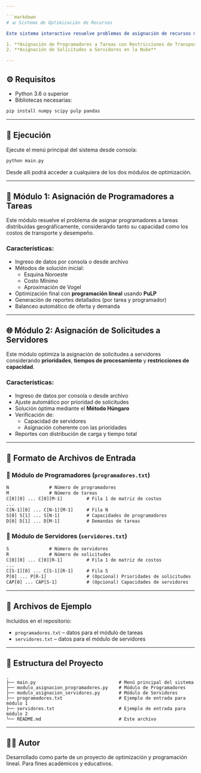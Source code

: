 ```yaml
---

```markdown
# 📊 Sistema de Optimización de Recursos

Este sistema interactivo resuelve problemas de asignación de recursos mediante técnicas de **programación lineal**. Incluye dos módulos principales:

1. **Asignación de Programadores a Tareas con Restricciones de Transporte**
2. **Asignación de Solicitudes a Servidores en la Nube**

---
```


## ⚙️ Requisitos

- Python 3.6 o superior
- Bibliotecas necesarias:

```bash
pip install numpy scipy pulp pandas
```

---

## 🚀 Ejecución

Ejecute el menú principal del sistema desde consola:

```bash
python main.py
```

Desde allí podrá acceder a cualquiera de los dos módulos de optimización.

---

## 🧠 Módulo 1: Asignación de Programadores a Tareas

Este módulo resuelve el problema de asignar programadores a tareas distribuidas geográficamente, considerando tanto su capacidad como los costos de transporte y desempeño.

### Características:

- Ingreso de datos por consola o desde archivo
- Métodos de solución inicial:
  - Esquina Noroeste
  - Costo Mínimo
  - Aproximación de Vogel
- Optimización final con **programación lineal** usando **PuLP**
- Generación de reportes detallados (por tarea y programador)
- Balanceo automático de oferta y demanda

---

## 🌐 Módulo 2: Asignación de Solicitudes a Servidores

Este módulo optimiza la asignación de solicitudes a servidores considerando **prioridades**, **tiempos de procesamiento** y **restricciones de capacidad**.

### Características:

- Ingreso de datos por consola o desde archivo
- Ajuste automático por prioridad de solicitudes
- Solución óptima mediante el **Método Húngaro**
- Verificación de:
  - Capacidad de servidores
  - Asignación coherente con las prioridades
- Reportes con distribución de carga y tiempo total

---

## 📂 Formato de Archivos de Entrada

### 📌 Módulo de Programadores (`programadores.txt`)

```txt
N               # Número de programadores
M               # Número de tareas
C[0][0] ... C[0][M-1]         # Fila 1 de matriz de costos
...
C[N-1][0] ... C[N-1][M-1]     # Fila N
S[0] S[1] ... S[N-1]          # Capacidades de programadores
D[0] D[1] ... D[M-1]          # Demandas de tareas
```

### 📌 Módulo de Servidores (`servidores.txt`)

```txt
S               # Número de servidores
R               # Número de solicitudes
C[0][0] ... C[0][R-1]         # Fila 1 de matriz de costos
...
C[S-1][0] ... C[S-1][R-1]     # Fila S
P[0] ... P[R-1]               # (Opcional) Prioridades de solicitudes
CAP[0] ... CAP[S-1]           # (Opcional) Capacidades de servidores
```

---

## 🧪 Archivos de Ejemplo

Incluidos en el repositorio:

- `programadores.txt` – datos para el módulo de tareas
- `servidores.txt` – datos para el módulo de servidores

---

## 📁 Estructura del Proyecto

```text
.
├── main.py                               # Menú principal del sistema
├── modulo_asignacion_programadores.py    # Módulo de Programadores
├── modulo_asignacion_servidores.py       # Módulo de Servidores
├── programadores.txt                     # Ejemplo de entrada para módulo 1
├── servidores.txt                        # Ejemplo de entrada para módulo 2
└── README.md                             # Este archivo
```

---

## 🧑‍💻 Autor

Desarrollado como parte de un proyecto de optimización y programación lineal. Para fines académicos y educativos.
```
